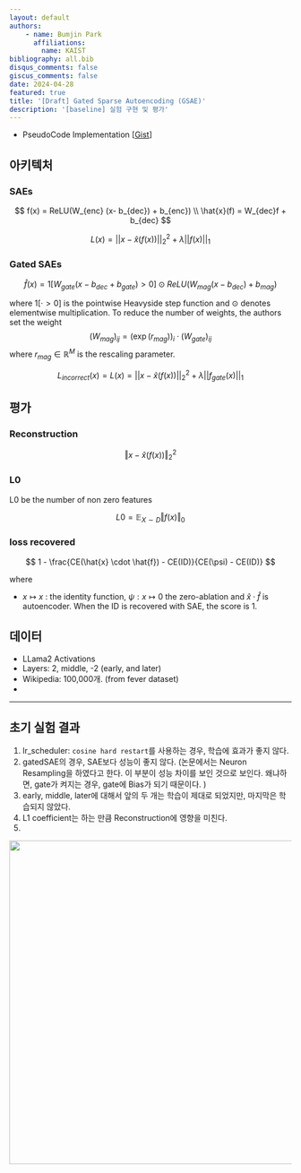 ```yaml
---
layout: default
authors: 
    - name: Bumjin Park
      affiliations:
        name: KAIST
bibliography: all.bib
disqus_comments: false
giscus_comments: false
date: 2024-04-28
featured: true
title: '[Draft] Gated Sparse Autoencoding (GSAE)'
description: '[baseline] 실험 구현 및 평가'
---
```


* PseudoCode Implementation [[Gist](https://gist.github.com/fxnnxc/35a72b2af899a6f339bb9d2aa09ab563)]

## 아키텍처 

###  SAEs
$$
f(x) = ReLU(W_{enc} (x- b_{dec}) + b_{enc}) \\ 
\hat{x}(f) = W_{dec}f + b_{dec}
$$

$$
L(x) =  || x - \hat{x}(f(x)) ||_2^2  + \lambda ||f(x)||_1
$$

### Gated SAEs

$$
\hat{f}(x) = 1[W_{gate}(x-b_{dec} +b_{gate}) >0] \odot ReLU(W_{mag} (x- b_{dec}) + b_{mag})
$$

where $1[\cdot >0]$ is the pointwise Heavyside step function and $\odot$ denotes elementwise multiplication. 
To reduce the number of weights, the authors set the weight
$$
(W_{mag})_{ij} =  (\exp(r_{mag}))_i \cdot (W_{gate})_{ij}
$$
where $r_{mag} \in \mathbb{R}^M$ is the rescaling parameter. 

$$
L_{incorrect}(x) = L(x) =  || x - \hat{x}(f(x)) ||_2^2  + \lambda ||f_{gate}(x)||_1
$$



## 평가 

### Reconstruction

$$
\Vert x - \hat{x}(f(x)) \Vert_2^2 
$$

### L0 

L0 be the number of non zero features  

$$L0 = \mathbb{E}_{X\sim D} \Vert f(x)\Vert_0$$  

### loss recovered 

$$
1 - \frac{CE(\hat{x} \cdot \hat{f}) - CE(ID)}{CE(\psi) - CE(ID)}
$$

where 
* $x \mapsto x$ :  the identity function, $\psi: x \mapsto 0$ the zero-ablation and $\hat{x} \cdot \hat{f}$ is autoencoder.
When the ID is recovered with SAE, the score is 1. 

## 데이터 

* LLama2 Activations 
* Layers: 2, middle, -2  (early, and later)
* Wikipedia: 100,000개. (from fever dataset)
* 

---

## 초기 실험 결과 

1. lr_scheduler: `cosine hard restart`를 사용하는 경우, 학습에 효과가 좋지 않다. 
2. gatedSAE의 경우, SAE보다 성능이 좋지 않다. (논문에서는 Neuron Resampling을 하였다고 한다. 이 부분이 성능 차이를 보인 것으로 보인다. 왜냐하면, gate가 켜지는 경우, gate에 Bias가 되기 때문이다. )
3. early, middle, later에 대해서 앞의 두 개는 학습이 제대로 되었지만, 마지막은 학습되지 않았다. 
4. L1 coefficient는 하는 만큼 Reconstruction에 영향을 미친다. 
5. 

<img src="https://onedrive.live.com/embed?resid=AE042A624064F8CA%218851&authkey=%21ABvIo6RPLoT1Oao&width=746&height=578" width="746" height="578" />
